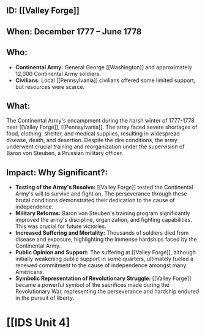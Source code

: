## ID: [[Valley Forge]] 
## When: December 1777 – June 1778

## Who:
* **Continental Army:** General George [[Washington]] and approximately 12,000 Continental Army soldiers.
* **Civilians:**  Local [[Pennsylvania]] civilians offered some limited support, but resources were scarce.

## What:
The Continental Army's encampment during the harsh winter of 1777-1778 near [[Valley Forge]], [[Pennsylvania]].  The army faced severe shortages of food, clothing, shelter, and medical supplies, resulting in widespread disease, death, and desertion.  Despite the dire conditions, the army underwent crucial training and reorganization under the supervision of Baron von Steuben, a Prussian military officer.

## Impact: Why Significant?:
* **Testing of the Army's Resolve:** [[Valley Forge]] tested the Continental Army's will to survive and fight on.  The perseverance through these brutal conditions demonstrated their dedication to the cause of independence.
* **Military Reforms:** Baron von Steuben's training program significantly improved the army's discipline, organization, and fighting capabilities. This was crucial for future victories.
* **Increased Suffering and Mortality:** Thousands of soldiers died from disease and exposure, highlighting the immense hardships faced by the Continental Army.
* **Public Opinion and Support:** The suffering at [[Valley Forge]], although initially weakening public support in some quarters, ultimately fueled a renewed commitment to the cause of independence amongst many Americans.
* **Symbolic Representation of Revolutionary Struggle:** [[Valley Forge]] became a powerful symbol of the sacrifices made during the Revolutionary War, representing the perseverance and hardship endured in the pursuit of liberty.

# [[IDS Unit 4]
